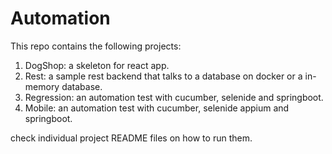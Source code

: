 # Automation
This repo contains the following projects:
1. DogShop: a skeleton for react app.
2. Rest: a sample rest backend that talks to a database on docker or a in-memory database.
3. Regression: an automation test with cucumber, selenide and springboot.
4. Mobile: an automation test with cucumber, selenide appium and springboot.

check individual project README files on how to run them.
